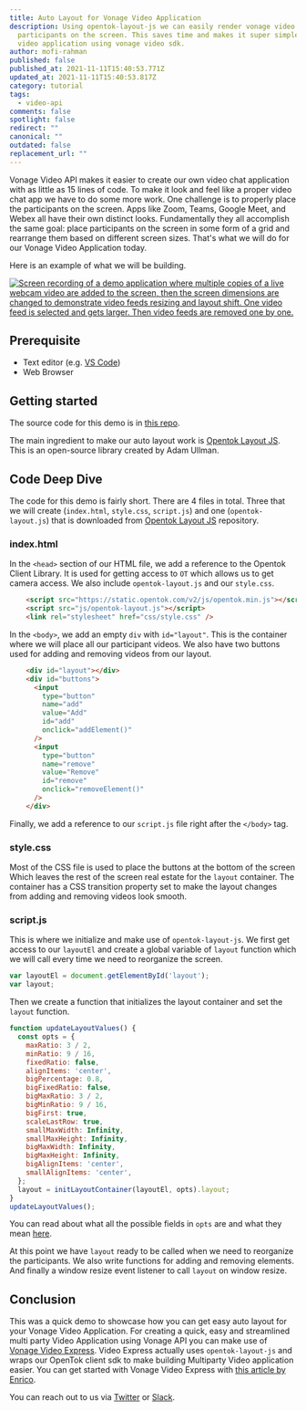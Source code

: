 ```yaml
---
title: Auto Layout for Vonage Video Application
description: Using opentok-layout-js we can easily render vonage video call
  participants on the screen. This saves time and makes it super simple to build
  video application using vonage video sdk.
author: mofi-rahman
published: false
published_at: 2021-11-11T15:40:53.771Z
updated_at: 2021-11-11T15:40:53.817Z
category: tutorial
tags:
  - video-api
comments: false
spotlight: false
redirect: ""
canonical: ""
outdated: false
replacement_url: ""
---
```

Vonage Video API makes it easier to create our own video chat application with as little as 15 lines of code. To make it look and feel like a proper video chat app we have to do some more work. One challenge is to properly place the participants on the screen. Apps like Zoom, Teams, Google Meet, and Webex all have their own distinct looks. Fundamentally they all accomplish the same goal: place participants on the screen in some form of a grid and rearrange them based on different screen sizes. That's what we will do for our Vonage Video Application today.

Here is an example of what we will be building.

[![Screen recording of a demo application where multiple copies of a live webcam video are added to the screen, then the screen dimensions are changed to demonstrate video feeds resizing and layout shift. One video feed is selected and gets larger. Then video feeds are removed one by one.](https://s9.gifyu.com/images/demo9a78f3a979365eb2.gif)](https://gifyu.com/image/S22vG)

## Prerequisite

- Text editor (e.g. [VS Code](https://code.visualstudio.com/))
- Web Browser

## Getting started

The source code for this demo is in [this repo](https://github.com/moficodes/opentok-layout-demo). 

The main ingredient to make our auto layout work is [Opentok Layout JS](https://github.com/aullman/opentok-layout-js). This is an open-source library created by Adam Ullman. 

## Code Deep Dive

The code for this demo is fairly short. There are 4 files in total. Three that we will create (`index.html`, `style.css`, `script.js`) and one (`opentok-layout.js`) that is downloaded from [Opentok Layout JS](https://github.com/aullman/opentok-layout-js) repository. 

### index.html

In the `<head>` section of our HTML file, we add a reference to the Opentok Client Library. It is used for getting access to `OT` which allows us to get camera access. We also include `opentok-layout.js` and our `style.css`.

```html
    <script src="https://static.opentok.com/v2/js/opentok.min.js"></script>
    <script src="js/opentok-layout.js"></script>
    <link rel="stylesheet" href="css/style.css" />
```

In the `<body>`, we add an empty `div` with `id="layout"`. This is the container where we will place all our participant videos. We also have two buttons used for adding and removing videos from our layout.

```html
    <div id="layout"></div>
    <div id="buttons">
      <input
        type="button"
        name="add"
        value="Add"
        id="add"
        onclick="addElement()"
      />
      <input
        type="button"
        name="remove"
        value="Remove"
        id="remove"
        onclick="removeElement()"
      />
    </div>
``` 

Finally, we add a reference to our `script.js` file right after the `</body>` tag.

### style.css

Most of the CSS file is used to place the buttons at the bottom of the screen Which leaves the rest of the screen real estate for the `layout` container. The container has a CSS transition property set to make the layout changes from adding and removing videos look smooth.

### script.js

This is where we initialize and make use of `opentok-layout-js`. We first get access to our `layoutEl` and create a global variable of `layout` function which we will call every time we need to reorganize the screen.

```js
var layoutEl = document.getElementById('layout');
var layout;
```

Then we create a function that initializes the layout container and set the `layout` function.

```js
function updateLayoutValues() {
  const opts = {
    maxRatio: 3 / 2,
    minRatio: 9 / 16,
    fixedRatio: false,
    alignItems: 'center',
    bigPercentage: 0.8,
    bigFixedRatio: false,
    bigMaxRatio: 3 / 2,
    bigMinRatio: 9 / 16,
    bigFirst: true,
    scaleLastRow: true,
    smallMaxWidth: Infinity,
    smallMaxHeight: Infinity,
    bigMaxWidth: Infinity,
    bigMaxHeight: Infinity,
    bigAlignItems: 'center',
    smallAlignItems: 'center',
  };
  layout = initLayoutContainer(layoutEl, opts).layout;
}
updateLayoutValues();
```

You can read about what all the possible fields in `opts` are and what they mean [here](https://github.com/aullman/opentok-layout-js#usage). 

At this point we have `layout` ready to be called when we need to reorganize the participants. We also write functions for adding and removing elements. And finally a window resize event listener to call `layout` on window resize.

## Conclusion

This was a quick demo to showcase how you can get easy auto layout for your Vonage Video Application. For creating a quick, easy and streamlined multi party Video Application using Vonage API you can make use of [Vonage Video Express](https://tokbox.com/developer/video-express/). Video Express actually uses `opentok-layout-js` and wraps our OpenTok client sdk to make building Multiparty Video application easier. You can get started with Vonage Video Express with [this article by Enrico](https://learn.vonage.com/blog/2021/09/27/create-a-multiparty-video-app-with-the-new-video-express/).

You can reach out to us via [Twitter](https://twitter.com/vonagedev) or [Slack](https://developer.nexmo.com/community/slack). 


